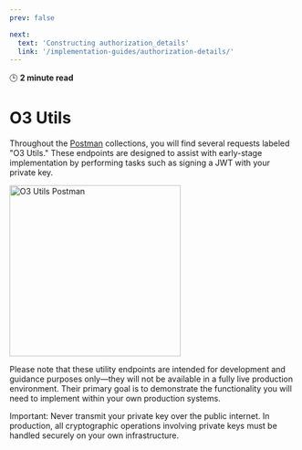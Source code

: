 ```yaml
---
prev: false

next:
  text: 'Constructing authorization_details'
  link: '/implementation-guides/authorization-details/'
---
```


🕒 **2 minute read**

# O3 Utils

Throughout the [Postman](../developer-tools/postman) collections, you will find several requests labeled "O3 Utils." These endpoints are designed to assist with early-stage implementation by performing tasks such as signing a JWT with your private key.

<img src="/images/demo/o3-spotlight-postman.png" alt="O3 Utils Postman" width="300" />

Please note that these utility endpoints are intended for development and guidance purposes only—they will not be available in a fully live production environment. Their primary goal is to demonstrate the functionality you will need to implement within your own production systems.

Important: Never transmit your private key over the public internet. In production, all cryptographic operations involving private keys must be handled securely on your own infrastructure.
